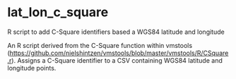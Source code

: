 # lat_lon_c_square
R script to add C-Square identifiers based a WGS84 latitude and longitude

An R script derived from the C-Square function within vmstools (https://github.com/nielshintzen/vmstools/blob/master/vmstools/R/CSquare.r). Assigns a C-Square identifier to a CSV containing WGS84 latitude and longitude points. 
